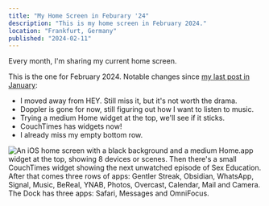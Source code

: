 ```yaml
---
title: "My Home Screen in Feburary '24"
description: "This is my home screen in February 2024."
location: "Frankfurt, Germany"
published: "2024-02-11"
---
```


Every month, I'm sharing my current home screen.

<!-- more -->

This is the one for February 2024.
Notable changes since [my last post in January](/home-screens/2024-01):

- I moved away from HEY. Still miss it, but it's not worth the drama.
- Doppler is gone for now, still figuring out how I want to listen to music.
- Trying a medium Home widget at the top, we'll see if it sticks.
- CouchTimes has widgets now!
- I already miss my empty bottom row.

<picture>
  <source srcset="/blog/home-screen-february-2024/home-screen.avif" type="image/avif" />
  <img class="blog__homescreen_image" src="/blog/home-screen-february-2024/home-screen.png" alt="An iOS home screen with a black background and a medium Home.app widget at the top, showing 8 devices or scenes. Then there's a small CouchTimes widget showing the next unwatched episode of Sex Education. After that comes three rows of apps: Gentler Streak, Obsidian, WhatsApp, Signal, Music, BeReal, YNAB, Photos, Overcast, Calendar, Mail and Camera. The Dock has three apps: Safari, Messages and OmniFocus." />
</picture>
